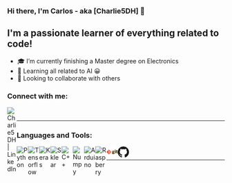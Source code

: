 ### Hi there, I'm Carlos - aka [Charlie5DH] 👋

## I'm a passionate learner of everything related to code!
- :mortar_board: I’m currently finishing a Master degree on Electronics
- 🌱 Learning all related to AI :grinning:  
- 👯 Looking to collaborate with others

### Connect with me:

[<img align="left" alt="Charlie5DH | LinkedIn" width="22px" src="https://cdn.jsdelivr.net/npm/simple-icons@v3/icons/linkedin.svg" />][linkedin]

<br />

---

### Languages and Tools:

[<img align="left" alt="Python" width="26px" src="https://www.python.org/static/opengraph-icon-200x200.png" />][Python]
[<img align="left" alt="Tensorflow" width="26px" src="https://miro.medium.com/proxy/1*pJm1NTQ-DCJvsLvo03idZQ.png" />][Tensorflow]
[<img align="left" alt="Keras" width="26px" src="https://upload.wikimedia.org/wikipedia/commons/thumb/a/ae/Keras_logo.svg/1200px-Keras_logo.svg.png" />][Keras]
[<img align="left" alt="Sklear" width="26px" src="https://upload.wikimedia.org/wikipedia/commons/thumb/0/05/Scikit_learn_logo_small.svg/1200px-Scikit_learn_logo_small.svg.png" />][Sklearn]
[<img align="left" alt="C++" width="26px" src="https://upload.wikimedia.org/wikipedia/commons/thumb/1/18/ISO_C%2B%2B_Logo.svg/1200px-ISO_C%2B%2B_Logo.svg.png" />][C++]
[<img align="left" alt="Numpy" width="26px" src="https://user-images.githubusercontent.com/98330/63813335-20cd4b80-c8e2-11e9-9c04-e4dbf7285aa1.png" />][Numpy]
[<img align="left" alt="Arduino" width="26px" src="https://seeklogo.com/images/A/arduino-logo-BC7CBC1DAA-seeklogo.com.png" />][Arduino]
[<img align="left" alt="Raspberry" width="26px" src="https://www.raspberrypi.org/app/uploads/2011/10/buckyball_logo_detailscropped.jpg" />][Raspberry]
[<img align="left" alt="Git" width="26px" src="https://raw.githubusercontent.com/github/explore/80688e429a7d4ef2fca1e82350fe8e3517d3494d/topics/git/git.png" />][Github]
[<img align="left" alt="GitHub" width="26px" src="https://raw.githubusercontent.com/github/explore/78df643247d429f6cc873026c0622819ad797942/topics/github/github.png" />][Git]
<br>

---
[Git]: https://en.wikipedia.org/wiki/Git
[Github]: https://github.com/Charlie5DH
[Python]: https://www.python.org/
[Tensorflow]: https://www.tensorflow.org/
[Keras]: https://keras.io/
[Sklearn]: https://scikit-learn.org/stable/
[instagram]: https://instagram.com/
[linkedin]: linkedin.com/in/carlos-r-morales-b3484b159
[C++]: https://en.wikipedia.org/wiki/C_(programming_language)
[Numpy]: https://numpy.org/
[Arduino]: https://www.arduino.cc/
[Raspberry]: https://www.raspberrypi.org/
